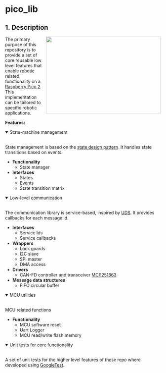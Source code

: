 # pico_lib

## 1. Description

<img src="readme_misc/_DSF3371_edit.jpg" align="right" width="372" height="248"/>

The primary purpose of this repository is to provide a set of core reusable low level features that enable robotic related functionality on a [Raspberry Pico 2](https://www.raspberrypi.com/products/raspberry-pi-pico-2/). This implementation can be tailored to specific robotic applications.

**Features:**

<details open>
<summary>State-machine management</summary>
<br>

State management is based on the [state design pattern](https://refactoring.guru/design-patterns/state). It handles state transitions based on events. 

 * **Functionality**
   * State manager
 * **Interfaces**
   * States
   * Events
   * State transition matrix

</details>

<details open>
<summary>Low-level communication</summary>
<br>

The communication library is service-based, inspired by [UDS](https://en.wikipedia.org/wiki/Unified_Diagnostic_Services). It provides callbacks for each message id.

* **Interfaces**
    * Service Ids
    * Service callbacks
* **Wrappers**
    * Lock guards
    * I2C slave
    * SPI master
    * DMA access
* **Drivers**
    * CAN-FD controller and transceiver [MCP251863](https://www.microchip.com/en-us/product/MCP251863)
* **Message data structures**
    * FIFO circular buffer

</details>

<details open>
<summary>MCU utilities</summary>
<br>

MCU related functions

 * **Functionality**
   * MCU software reset
   * Uart Logger
   * MCU read/write flash memory

</details>

<details open>
<summary>Unit tests for core functionality</summary>
<br>

A set of unit tests for the higher level features of these repo where developed using [GoogleTest](http://google.github.io/googletest/).

</details>
